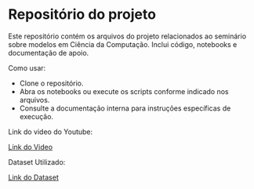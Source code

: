 # Repositório do projeto

Este repositório contém os arquivos do projeto relacionados ao seminário sobre modelos em Ciência da Computação. Inclui código, notebooks e documentação de apoio.

Como usar:
- Clone o repositório.
- Abra os notebooks ou execute os scripts conforme indicado nos arquivos.
- Consulte a documentação interna para instruções específicas de execução.

Link do video do Youtube:

[Link do Video](https://youtu.be/Z5hjEEoRG-g)

Dataset Utilizado:

[Link do Dataset](https://www.kaggle.com/datasets/aryashah2k/soybean-seedsclassification-dataset)